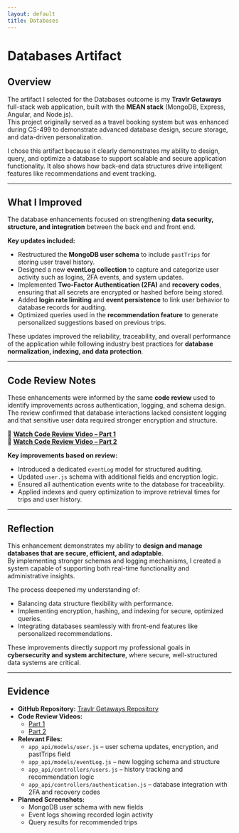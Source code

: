 ```yaml
---
layout: default
title: Databases
---
```


<link rel="stylesheet" href="../../assets/css/custom.css">

# Databases Artifact

## Overview
The artifact I selected for the Databases outcome is my **Travlr Getaways** full-stack web application, built with the **MEAN stack** (MongoDB, Express, Angular, and Node.js).  
This project originally served as a travel booking system but was enhanced during CS-499 to demonstrate advanced database design, secure storage, and data-driven personalization.

I chose this artifact because it clearly demonstrates my ability to design, query, and optimize a database to support scalable and secure application functionality. It also shows how back-end data structures drive intelligent features like recommendations and event tracking.

<!-- TODO: Add screenshot of MongoDB Compass showing new user schema fields (role, 2FA, recoveryCodes, pastTrips) -->
<!-- TODO: Add screenshot of eventLog collection displaying sample data -->

---

## What I Improved
The database enhancements focused on strengthening **data security, structure, and integration** between the back end and front end.  

**Key updates included:**
- Restructured the **MongoDB user schema** to include `pastTrips` for storing user travel history.  
- Designed a new **eventLog collection** to capture and categorize user activity such as logins, 2FA events, and system updates.  
- Implemented **Two-Factor Authentication (2FA)** and **recovery codes**, ensuring that all secrets are encrypted or hashed before being stored.  
- Added **login rate limiting** and **event persistence** to link user behavior to database records for auditing.  
- Optimized queries used in the **recommendation feature** to generate personalized suggestions based on previous trips.  

These updates improved the reliability, traceability, and overall performance of the application while following industry best practices for **database normalization, indexing, and data protection**.

<!-- TODO: Add screenshot comparing old vs new user schema -->
<!-- TODO: Add screenshot showing 2FA-related fields in MongoDB -->
<!-- TODO: Add screenshot of a query returning recommended trips for a user -->

---

## Code Review Notes
These enhancements were informed by the same **code review** used to identify improvements across authentication, logging, and schema design.  
The review confirmed that database interactions lacked consistent logging and that sensitive user data required stronger encryption and structure.

🎥 [**Watch Code Review Video – Part 1**](https://youtu.be/yE4y5FZN2ck)  
🎥 [**Watch Code Review Video – Part 2**](https://youtu.be/-rbaklZHxl4)

**Key improvements based on review:**
- Introduced a dedicated `eventLog` model for structured auditing.  
- Updated `user.js` schema with additional fields and encryption logic.  
- Ensured all authentication events write to the database for traceability.  
- Applied indexes and query optimization to improve retrieval times for trips and user history.  

<!-- TODO: Add screenshot or showing eventLog model -->
<!-- TODO: Add image or showing MongoDB index creation command -->

---

## Reflection
This enhancement demonstrates my ability to **design and manage databases that are secure, efficient, and adaptable**.  
By implementing stronger schemas and logging mechanisms, I created a system capable of supporting both real-time functionality and administrative insights.

The process deepened my understanding of:
- Balancing data structure flexibility with performance.  
- Implementing encryption, hashing, and indexing for secure, optimized queries.  
- Integrating databases seamlessly with front-end features like personalized recommendations.  

These improvements directly support my professional goals in **cybersecurity and system architecture**, where secure, well-structured data systems are critical.

<!-- TODO: Add screenshot showing recommendation results populated from the database -->
<!-- TODO: Add image or of an event log entry used for auditing -->

---

## Evidence
- **GitHub Repository:** [Travlr Getaways Repository](https://github.com/thatone313/CS465FullStackDevelopment)  
- **Code Review Videos:**  
  - [Part 1](https://youtu.be/yE4y5FZN2ck)  
  - [Part 2](https://youtu.be/-rbaklZHxl4)  
- **Relevant Files:**  
  - `app_api/models/user.js` – user schema updates, encryption, and pastTrips field  
  - `app_api/models/eventLog.js` – new logging schema and structure  
  - `app_api/controllers/users.js` – history tracking and recommendation logic  
  - `app_api/controllers/authentication.js` – database integration with 2FA and recovery codes  
- **Planned Screenshots:**  
  - MongoDB user schema with new fields  
  - Event logs showing recorded login activity  
  - Query results for recommended trips  

<!-- TODO: Upload all screenshots to artifacts/databases/images/ -->
<!-- TODO: Replace bullet with images-->






